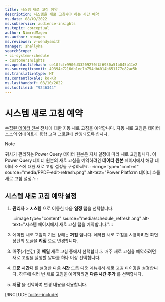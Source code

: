 ```yaml
---
title: 시스템 새로 고침 예약
description: 시스템을 새로 고침해야 하는 시간 예약
ms.date: 08/09/2022
ms.subservice: audience-insights
ms.topic: conceptual
author: NimrodMagen
ms.author: nimagen
ms.reviewer: v-wendysmith
manager: shellyha
searchScope:
- ci-system-schedule
- customerInsights
ms.openlocfilehash: ce10fcfe9906d33209270f8f6930a51b045b13e2
ms.sourcegitcommit: 49394c7216db1ec7b754db6014b651177e82ae5b
ms.translationtype: HT
ms.contentlocale: ko-KR
ms.lasthandoff: 08/10/2022
ms.locfileid: "9246344"
---
```

# <a name="schedule-system-refresh"></a>시스템 새로 고침 예약

[수집된 데이터 원본](data-sources.md) 전체에 대한 자동 새로 고침을 예약합니다. 자동 새로 고침은 데이터 소스의 업데이트가 통합 고객 프로필에 반영되도록 합니다.

> [!NOTE]
> 귀사가 관리하는 Power Query 데이터 원본은 자체 일정에 따라 새로 고침됩니다. 이 Power Query 데이터 원본의 새로 고침을 예약하려면 **데이터 원본** 페이지에서 해당 데이터 소스에 대한 새로 고침 설정을 구성하세요.
> :::image type="content" source="media/PPDF-edit-refresh.png" alt-text="Power Platform 데이터 흐름 새로 고침 설정.":::

## <a name="set-system-refresh-schedule"></a>시스템 새로 고침 예약 설정

1. **관리자** > **시스템** 으로 이동한 다음 **일정** 탭을 선택합니다.

   :::image type="content" source="media/schedule_refresh.png" alt-text="시스템 페이지에서 새로 고침 탭을 예약합니다.":::

1. 예약된 새로 고침의 기본 상태는 **꺼짐** 입니다. 예약된 새로 고침을 사용하려면 화면 상단의 토글을 **켜짐** 으로 변경합니다.

1. **매주**(기본값) 및 **매일** 새로 고침 중에서 선택합니다. 매주 새로 고침을 예약하려면 새로 고침을 실행할 날짜를 하나 이상 선택합니다.

1. **표준 시간대** 를 설정한 다음 **시간** 드롭 다운 메뉴에서 새로 고침 타이밍을 설정합니다. 하루에 여러 번 새로 고침을 예약하려면 **다른 시간 추가** 를 선택합니다.

1. **저장** 을 선택하여 변경 내용을 적용합니다.

[!INCLUDE [footer-include](includes/footer-banner.md)]
